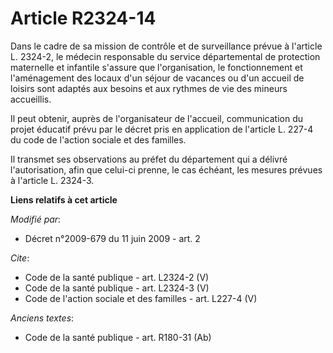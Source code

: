 # Article R2324-14

Dans le cadre de sa mission de contrôle et de surveillance prévue à l'article L. 2324-2, le médecin responsable du service
départemental de protection maternelle et infantile s'assure que l'organisation, le fonctionnement et l'aménagement des
locaux d'un séjour de vacances ou d'un accueil de loisirs sont adaptés aux besoins et aux rythmes de vie des mineurs
accueillis. 

Il peut obtenir, auprès de l'organisateur de l'accueil, communication du projet éducatif prévu par le décret pris en
application de l'article L. 227-4 du code de l'action sociale et des familles. 

Il transmet ses observations au préfet du département qui a délivré l'autorisation, afin que celui-ci prenne, le cas échéant,
les mesures prévues à l'article L. 2324-3.

**Liens relatifs à cet article**

_Modifié par_:

  - Décret n°2009-679 du 11 juin 2009 - art. 2

_Cite_:

  - Code de la santé publique - art. L2324-2 (V)
  - Code de la santé publique - art. L2324-3 (V)
  - Code de l'action sociale et des familles - art. L227-4 (V)

_Anciens textes_:

  - Code de la santé publique - art. R180-31 (Ab)
